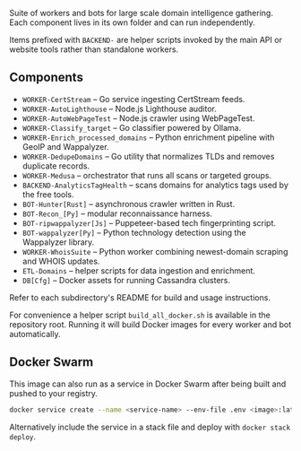 
Suite of workers and bots for large scale domain intelligence gathering.
Each component lives in its own folder and can run independently.

Items prefixed with `BACKEND-` are helper scripts invoked by the main API or
website tools rather than standalone workers.

## Components
- `WORKER-CertStream` – Go service ingesting CertStream feeds.
- `WORKER-AutoLighthouse` – Node.js Lighthouse auditor.
- `WORKER-AutoWebPageTest` – Node.js crawler using WebPageTest.
- `WORKER-Classify_target` – Go classifier powered by Ollama.
- `WORKER-Enrich_processed_domains` – Python enrichment pipeline with GeoIP and Wappalyzer.
- `WORKER-DedupeDomains` – Go utility that normalizes TLDs and removes duplicate records.
- `WORKER-Medusa` – orchestrator that runs all scans or targeted groups.
- `BACKEND-AnalyticsTagHealth` – scans domains for analytics tags used by the free tools.
- `BOT-Hunter[Rust]` – asynchronous crawler written in Rust.
- `BOT-Recon_[Py]` – modular reconnaissance harness.
- `BOT-ripwappalyzer[Js]` – Puppeteer-based tech fingerprinting script.
- `BOT-wappalyzer[Py]` – Python technology detection using the Wappalyzer library.
- `WORKER-WhoisSuite` – Python worker combining newest-domain scraping and WHOIS updates.
- `ETL-Domains` – helper scripts for data ingestion and enrichment.
- `DB[Cfg]` – Docker assets for running Cassandra clusters.

Refer to each subdirectory's README for build and usage instructions.

For convenience a helper script `build_all_docker.sh` is available in the
repository root. Running it will build Docker images for every worker and bot
automatically.

## Docker Swarm

This image can also run as a service in Docker Swarm after being built and pushed to your registry.

```bash
docker service create --name <service-name> --env-file .env <image>:latest
```

Alternatively include the service in a stack file and deploy with `docker stack deploy`.
